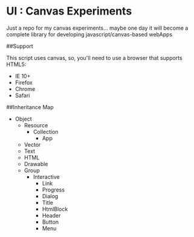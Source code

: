 UI : Canvas Experiments
===

Just a repo for my canvas experiments... maybe one day it will become a complete library for developing javascript/canvas-based webApps


##Support

This script uses canvas, so, you'll need to use a browser that supports HTML5:

  - IE 10+
  - Firefox
  - Chrome
  - Safari


##Inheritance Map

- Object
  - Resource
    - Collection
      - App
  - Vector
  - Text
  - HTML
  - Drawable
  - Group
    - Interactive
      - Link
      - Progress
      - Dialog
      - Title
      - HtmlBlock
      - Header
      - Button
      - Menu

